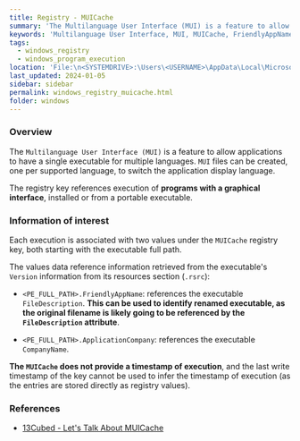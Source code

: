 ```yaml
---
title: Registry - MUICache
summary: 'The Multilanguage User Interface (MUI) is a feature to allow applications to have a single executable for multiple languages.\n\nThe MUICache registry key references GUI program executions only.\n\nInformation of interest: executable full path, executable PE FileDescription attribute (that references the original filename, allowing to identify renamed files), the executable PE CompanyName attribute.\n\nThe MUICache does not provide a timestamp of execution.'
keywords: 'Multilanguage User Interface, MUI, MUICache, FriendlyAppName, FileDescription, ApplicationCompany, CompanyName'
tags:
  - windows_registry
  - windows_program_execution
location: 'File:\n<SYSTEMDRIVE>:\Users\<USERNAME>\AppData\Local\Microsoft\Windows\UsrClass.dat\n\nRegistry keys:\nHKCU\Software\Classes\Local Settings\Software\Microsoft\Windows\Shell\MUICache\nHKCU\Local Settings\MuiCache'
last_updated: 2024-01-05
sidebar: sidebar
permalink: windows_registry_muicache.html
folder: windows
---
```


### Overview

The `Multilanguage User Interface (MUI)` is a feature to allow applications to
have a single executable for multiple languages. `MUI` files can be created,
one per supported language, to switch the application display language.

The registry key references execution of **programs with a graphical
interface**, installed or from a portable executable.

### Information of interest

Each execution is associated with two values under the `MUICache` registry key,
both starting with the executable full path.

The values data reference information retrieved from the executable's
`Version` information from its resources section (`.rsrc`):

  - `<PE_FULL_PATH>.FriendlyAppName`: references the executable
    `FileDescription`.
    **This can be used to identify renamed executable, as the original filename
    is likely going to be referenced by the `FileDescription` attribute**.

  - `<PE_FULL_PATH>.ApplicationCompany`: references the executable
    `CompanyName`.

**The `MUICache` does not provide a timestamp of execution**, and the last
write timestamp of the key cannot be used to infer the timestamp of execution
(as the entries are stored directly as registry values).

### References

  - [13Cubed - Let's Talk About MUICache](https://www.youtube.com/watch?v=ea2nvxN878s)
